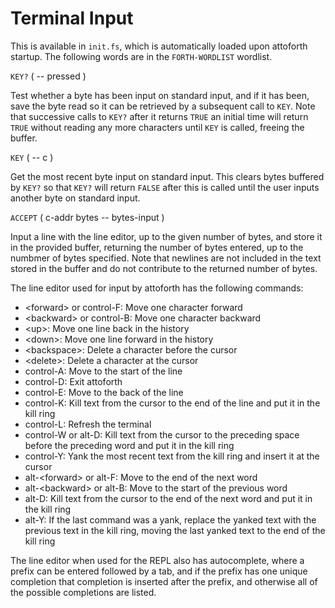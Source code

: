 # Terminal Input

This is available in `init.fs`, which is automatically loaded upon attoforth startup. The following words are in the `FORTH-WORDLIST` wordlist.

`KEY?` ( -- pressed )

Test whether a byte has been input on standard input, and if it has been, save the byte read so it can be retrieved by a subsequent call to `KEY`. Note that successive calls to `KEY?` after it returns `TRUE` an initial time will return `TRUE` without reading any more characters until `KEY` is called, freeing the buffer.

`KEY` ( -- c )

Get the most recent byte input on standard input. This clears bytes buffered by `KEY?` so that `KEY?` will return `FALSE` after this is called until the user inputs another byte on standard input.

`ACCEPT` ( c-addr bytes -- bytes-input )

Input a line with the line editor, up to the given number of bytes, and store it in the provided buffer, returning the number of bytes entered, up to the numbmer of bytes specified. Note that newlines are not included in the text stored in the buffer and do not contribute to the returned number of bytes.

The line editor used for input by attoforth has the following commands:

* \<forward> or control-F: Move one character forward
* \<backward> or control-B: Move one character backward
* \<up>: Move one line back in the history
* \<down>: Move one line forward in the history
* \<backspace>: Delete a character before the cursor
* \<delete>: Delete a character at the cursor
* control-A: Move to the start of the line
* control-D: Exit attoforth
* control-E: Move to the back of the line
* control-K: Kill text from the cursor to the end of the line and put it in the kill ring
* control-L: Refresh the terminal
* control-W or alt-D: Kill text from the cursor to the preceding space before the preceding word and put it in the kill ring
* control-Y: Yank the most recent text from the kill ring and insert it at the cursor
* alt-\<forward> or alt-F: Move to the end of the next word
* alt-\<backward> or alt-B: Move to the start of the previous word
* alt-D: Kill text from the cursor to the end of the next word and put it in the kill ring
* alt-Y: If the last command was a yank, replace the yanked text with the previous text in the kill ring, moving the last yanked text to the end of the kill ring

The line editor when used for the REPL also has autocomplete, where a prefix can be entered followed by a tab, and if the prefix has one unique completion that completion is inserted after the prefix, and otherwise all of the possible completions are listed.

